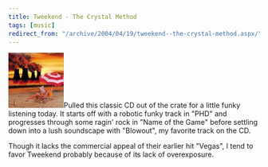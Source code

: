 ```yaml
---
title: Tweekend - The Crystal Method
tags: [music]
redirect_from: "/archive/2004/04/19/tweekend--the-crystal-method.aspx/"
---
```


![Tweekend](/assets/images/Tweekend.JPG)Pulled this classic CD out of the crate
for a little funky listening today. It starts off with a robotic funky
track in "PHD" and progresses through some ragin' rock in "Name of the
Game" before settling down into a lush soundscape with "Blowout", my
favorite track on the CD.

Though it lacks the commercial appeal of their earlier hit "Vegas", I
tend to favor Tweekend probably because of its lack of overexposure.

